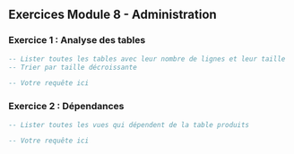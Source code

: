 ## Exercices Module 8 - Administration

### Exercice 1 : Analyse des tables
```sql
-- Lister toutes les tables avec leur nombre de lignes et leur taille
-- Trier par taille décroissante

-- Votre requête ici
```

### Exercice 2 : Dépendances
```sql
-- Lister toutes les vues qui dépendent de la table produits

-- Votre requête ici
```
